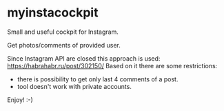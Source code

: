 # myinstacockpit
Small and useful cockpit for Instagram.

Get photos/comments of provided user.

Since Instagram API are closed this approach is used: https://habrahabr.ru/post/302150/
Based on it there are some restrictions:
  - there is possibility to get only last 4 comments of a post.
  - tool doesn't work with private accounts.

Enjoy! :-)
